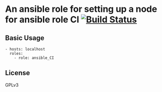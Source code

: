 # An ansible role for setting up a node for ansible role CI [![Build Status](https://travis-ci.com/mafalb/ansible-ansible-ci.svg?branch=master)](https://travis-ci.com/mafalb/ansible-ansible_ci)


## Basic Usage

```
- hosts: localhost
  roles:
    - role: ansible_CI
```

## License

GPLv3
